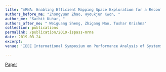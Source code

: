 ```yaml
---
title: "mRNA: Enabling Efficient Mapping Space Exploration for a Reconfiguration Neural Accelerator"
authors_before_me: "Zhongyuan Zhao, Hyoukjun Kwon, "
author_me: "Sachit Kuhar, "
authors_after_me: " Weiguang Sheng, Zhigang Mao, Tushar Krishna"
collection: publications
permalink: /publication/2019-ispass-mrna
date: 2019-03-24
excerpt: 
venue: 'IEEE International Symposium on Performance Analysis of Systems and Software (ISPASS)'

---
```

<!-- This paper is about the number 2. The number 3 is left for future work. -->

[Paper](https://ieeexplore.ieee.org/abstract/document/8695674)

<!-- Recommended citation: Your Name, You. (2010). "Paper Title Number 2." <i>Journal 1</i>. 1(2). -->

<!-- Deep learning accelerators have emerged to enable energy-efficient and high-throughput inference from edge devices such as self-driving cars and smartphones, to data centers for batch inference such as recommendation systems. However, the actual energy efficiency and throughput of a deep learning accelerator depends on the deep neural network (DNN) loop nest mapping on the processing element array of an accelerator. Moreover, the efficiency of a mapping dramatically changes by the target DNN layer dimensions and available hardware resources. Therefore, the optimal mapping search problem is a non-trivial high-dimensional optimization problem. Although several tools and frameworks exist for compiling to CPUs and GPUs, we lack similar tools for deep learning accelerators.

To deal with the optimized mapping search problem in deep learning accelerators, we propose mRNA (mapper for reconfigurable neural accelerators), which automatically searches optimal mappings using heuristics based on domain knowledge about deep learning and an energy/runtime cost evaluation framework. mRNA targets MAERI, a recently proposed opensource deep learning accelerator that provides flexibility via reconfigurable interconnects, to run the unique mappings for each layer generated by mRNA. In realistic machine learning workloads from MLPerf, the optimal mappings identified by mRNA framework provides 15% to 26% lower runtime and 55% to 64% lower energy for convolutional layers and 24% to 67% lower runtime and maximum 67% lower energy for fully connected layers compared to simple reference mappings manually picked for each layer.-->
